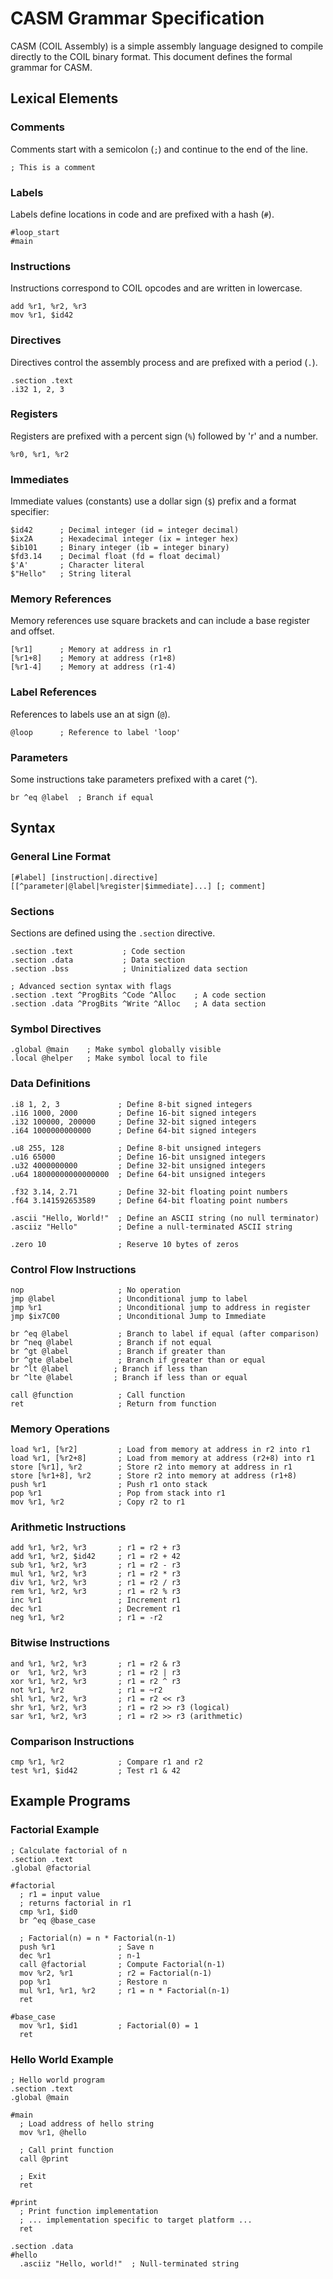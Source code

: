 # CASM Grammar Specification

CASM (COIL Assembly) is a simple assembly language designed to compile directly to the COIL binary format. This document defines the formal grammar for CASM.

## Lexical Elements

### Comments
Comments start with a semicolon (`;`) and continue to the end of the line.
```
; This is a comment
```

### Labels
Labels define locations in code and are prefixed with a hash (`#`).
```
#loop_start
#main
```

### Instructions
Instructions correspond to COIL opcodes and are written in lowercase.
```
add %r1, %r2, %r3
mov %r1, $id42
```

### Directives
Directives control the assembly process and are prefixed with a period (`.`).
```
.section .text
.i32 1, 2, 3
```

### Registers
Registers are prefixed with a percent sign (`%`) followed by 'r' and a number.
```
%r0, %r1, %r2
```

### Immediates
Immediate values (constants) use a dollar sign (`$`) prefix and a format specifier:
```
$id42      ; Decimal integer (id = integer decimal)
$ix2A      ; Hexadecimal integer (ix = integer hex)
$ib101     ; Binary integer (ib = integer binary)
$fd3.14    ; Decimal float (fd = float decimal)
$'A'       ; Character literal
$"Hello"   ; String literal
```

### Memory References
Memory references use square brackets and can include a base register and offset.
```
[%r1]      ; Memory at address in r1
[%r1+8]    ; Memory at address (r1+8)
[%r1-4]    ; Memory at address (r1-4)
```

### Label References
References to labels use an at sign (`@`).
```
@loop      ; Reference to label 'loop'
```

### Parameters
Some instructions take parameters prefixed with a caret (`^`).
```
br ^eq @label  ; Branch if equal
```

## Syntax

### General Line Format
```
[#label] [instruction|.directive] [[^parameter|@label|%register|$immediate]...] [; comment]
```

### Sections
Sections are defined using the `.section` directive.
```
.section .text           ; Code section
.section .data           ; Data section
.section .bss            ; Uninitialized data section

; Advanced section syntax with flags
.section .text ^ProgBits ^Code ^Alloc    ; A code section
.section .data ^ProgBits ^Write ^Alloc   ; A data section
```

### Symbol Directives
```
.global @main    ; Make symbol globally visible
.local @helper   ; Make symbol local to file
```

### Data Definitions
```
.i8 1, 2, 3             ; Define 8-bit signed integers
.i16 1000, 2000         ; Define 16-bit signed integers
.i32 100000, 200000     ; Define 32-bit signed integers
.i64 1000000000000      ; Define 64-bit signed integers

.u8 255, 128            ; Define 8-bit unsigned integers
.u16 65000              ; Define 16-bit unsigned integers
.u32 4000000000         ; Define 32-bit unsigned integers
.u64 18000000000000000  ; Define 64-bit unsigned integers

.f32 3.14, 2.71         ; Define 32-bit floating point numbers
.f64 3.141592653589     ; Define 64-bit floating point numbers

.ascii "Hello, World!"  ; Define an ASCII string (no null terminator)
.asciiz "Hello"         ; Define a null-terminated ASCII string

.zero 10                ; Reserve 10 bytes of zeros
```

### Control Flow Instructions
```
nop                     ; No operation
jmp @label              ; Unconditional jump to label
jmp %r1                 ; Unconditional jump to address in register
jmp $ix7C00             ; Unconditional Jump to Immediate

br ^eq @label           ; Branch to label if equal (after comparison)
br ^neq @label          ; Branch if not equal
br ^gt @label           ; Branch if greater than
br ^gte @label          ; Branch if greater than or equal
br ^lt @label          ; Branch if less than
br ^lte @label         ; Branch if less than or equal

call @function          ; Call function
ret                     ; Return from function
```

### Memory Operations
```
load %r1, [%r2]         ; Load from memory at address in r2 into r1
load %r1, [%r2+8]       ; Load from memory at address (r2+8) into r1
store [%r1], %r2        ; Store r2 into memory at address in r1
store [%r1+8], %r2      ; Store r2 into memory at address (r1+8)
push %r1                ; Push r1 onto stack
pop %r1                 ; Pop from stack into r1
mov %r1, %r2            ; Copy r2 to r1
```

### Arithmetic Instructions
```
add %r1, %r2, %r3       ; r1 = r2 + r3
add %r1, %r2, $id42     ; r1 = r2 + 42
sub %r1, %r2, %r3       ; r1 = r2 - r3
mul %r1, %r2, %r3       ; r1 = r2 * r3
div %r1, %r2, %r3       ; r1 = r2 / r3
rem %r1, %r2, %r3       ; r1 = r2 % r3
inc %r1                 ; Increment r1
dec %r1                 ; Decrement r1
neg %r1, %r2            ; r1 = -r2
```

### Bitwise Instructions
```
and %r1, %r2, %r3       ; r1 = r2 & r3
or  %r1, %r2, %r3       ; r1 = r2 | r3
xor %r1, %r2, %r3       ; r1 = r2 ^ r3
not %r1, %r2            ; r1 = ~r2
shl %r1, %r2, %r3       ; r1 = r2 << r3
shr %r1, %r2, %r3       ; r1 = r2 >> r3 (logical)
sar %r1, %r2, %r3       ; r1 = r2 >> r3 (arithmetic)
```

### Comparison Instructions
```
cmp %r1, %r2            ; Compare r1 and r2
test %r1, $id42         ; Test r1 & 42
```

## Example Programs

### Factorial Example
```
; Calculate factorial of n
.section .text
.global @factorial

#factorial
  ; r1 = input value
  ; returns factorial in r1
  cmp %r1, $id0
  br ^eq @base_case
  
  ; Factorial(n) = n * Factorial(n-1)
  push %r1              ; Save n
  dec %r1               ; n-1
  call @factorial       ; Compute Factorial(n-1)
  mov %r2, %r1          ; r2 = Factorial(n-1)
  pop %r1               ; Restore n
  mul %r1, %r1, %r2     ; r1 = n * Factorial(n-1)
  ret
  
#base_case
  mov %r1, $id1         ; Factorial(0) = 1
  ret
```

### Hello World Example
```
; Hello world program
.section .text
.global @main

#main
  ; Load address of hello string
  mov %r1, @hello
  
  ; Call print function
  call @print
  
  ; Exit
  ret

#print
  ; Print function implementation
  ; ... implementation specific to target platform ...
  ret

.section .data
#hello
  .asciiz "Hello, world!"  ; Null-terminated string
```